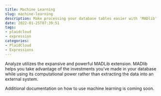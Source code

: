 ```yaml
---
title: Machine Learning
slug: machine-learning
description: Make processing your database tables easier with 'MADlib'
date: 2022-01-25T07:39:51
tags:
- plaidcloud
- expression
categories:
- PlaidCloud
- Expressions
---
```



Analyze utilizes the expansive and powerful MADLib extension. MADlib helps you take advantage of the investments you’ve made in your database while using its computational power rather than extracting the data into an external system.


Additional documentation on how to use machine learning is coming soon.
